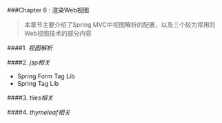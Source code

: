 ###Chapter 6 : 渲染Web视图

> 本章节主要介绍了Spring MVC中视图解析的配置，以及三个较为常用的Web视图技术的部分内容

####1. _视图解析_

####2. _jsp相关_

+ Spring Form Tag Lib
+ Spring Tag Lib


####3. _tiles相关_

####4. _thymeleaf相关_
